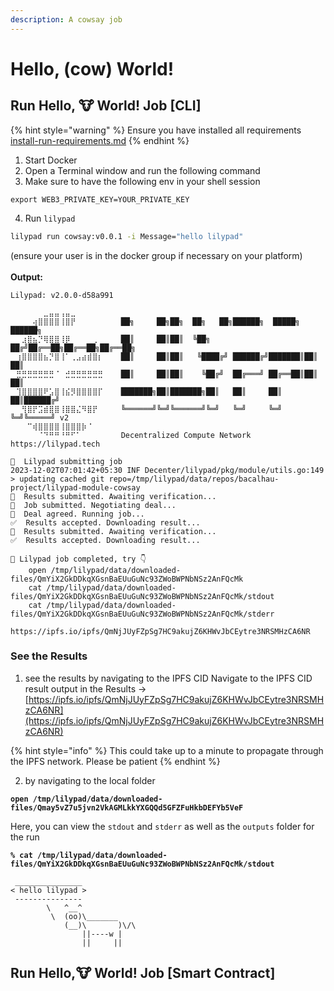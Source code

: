 ```yaml
---
description: A cowsay job
---
```


# Hello, (cow) World!

## Run Hello, 🐮 World! Job \[CLI] <a href="#run-hello-world-job" id="run-hello-world-job"></a>

{% hint style="warning" %}
Ensure you have installed all requirements [install-run-requirements.md](../../../../lilypad-milky-way-testnet/install-run-requirements.md "mention")
{% endhint %}

1. Start Docker
2. Open a Terminal window and run the following command
3. Make sure to have the following env in your shell session

```
export WEB3_PRIVATE_KEY=YOUR_PRIVATE_KEY
```

4. Run `lilypad`

```bash
lilypad run cowsay:v0.0.1 -i Message="hello lilypad" 
```

(ensure your user is in the docker group if necessary on your platform)\
\
**Output:**

```
Lilypad: v2.0.0-d58a991

⠀⠀⠀⠀⠀⠀⣀⣤⣤⢠⣤⣀⠀⠀⠀⠀⠀
⠀⠀⠀⠀⢴⣿⣿⣿⣿⢸⣿⡟⠀⠀⠀⠀⠀    ██╗     ██╗██╗  ██╗   ██╗██████╗  █████╗ ██████╗ 
⠀⠀⣰⣿⣦⡙⢿⣿⣿⢸⡿⠀⠀⠀⠀⢀⠀    ██║     ██║██║  ╚██╗ ██╔╝██╔══██╗██╔══██╗██╔══██╗
⠀⢰⣿⣿⣿⣿⣦⡙⣿⢸⠁⢀⣠⣴⣾⣿⡆    ██║     ██║██║   ╚████╔╝ ██████╔╝███████║██║  ██║
⠀⣛⣛⣛⣛⣛⣛⣛⠈⠀⣚⣛⣛⣛⣛⣛⣛    ██║     ██║██║    ╚██╔╝  ██╔═══╝ ██╔══██║██║  ██║
⠀⢹⣿⣿⣿⣿⠟⣡⣿⢸⣮⡻⣿⣿⣿⣿⡏    ███████╗██║███████╗██║   ██║     ██║  ██║██████╔╝
⠀⠀⢻⣿⡟⣩⣾⣿⣿⢸⣿⣿⣌⠻⣿⡟⠀    ╚══════╝╚═╝╚══════╝╚═╝   ╚═╝     ╚═╝  ╚═╝╚═════╝ v2
⠀⠀⠀⠉⢾⣿⣿⣿⣿⢸⣿⣿⣿⡷⠈⠀⠀                                                  
⠀⠀⠀⠀⠀⠈⠙⠛⠛⠘⠛⠋⠁⠀ ⠀⠀⠀   Decentralized Compute Network  https://lilypad.tech

🌟  Lilypad submitting job
2023-12-02T07:01:42+05:30 INF Decenter/lilypad/pkg/module/utils.go:149 > updating cached git repo=/tmp/lilypad/data/repos/bacalhau-project/lilypad-module-cowsay
🤔  Results submitted. Awaiting verification...
🤝  Job submitted. Negotiating deal...
💌  Deal agreed. Running job...
✅  Results accepted. Downloading result...
🤔  Results submitted. Awaiting verification...
✅  Results accepted. Downloading result...

🍂 Lilypad job completed, try 👇
    open /tmp/lilypad/data/downloaded-files/QmYiX2GkDDkqXGsnBaEUuGuNc93ZWoBWPNbNSz2AnFQcMk
    cat /tmp/lilypad/data/downloaded-files/QmYiX2GkDDkqXGsnBaEUuGuNc93ZWoBWPNbNSz2AnFQcMk/stdout
    cat /tmp/lilypad/data/downloaded-files/QmYiX2GkDDkqXGsnBaEUuGuNc93ZWoBWPNbNSz2AnFQcMk/stderr
    https://ipfs.io/ipfs/QmNjJUyFZpSg7HC9akujZ6KHWvJbCEytre3NRSMHzCA6NR
```

### See the Results <a href="#see-the-results" id="see-the-results"></a>

1. see the results by navigating to the IPFS CID Navigate to the IPFS CID result output in the Results -> [https://ipfs.io/ipfs/QmNjJUyFZpSg7HC9akujZ6KHWvJbCEytre3NRSMHzCA6NR](https://ipfs.io/ipfs/QmNjJUyFZpSg7HC9akujZ6KHWvJbCEytre3NRSMHzCA6NR)

{% hint style="info" %}
This could take up to a minute to propagate through the IPFS network. Please be patient
{% endhint %}

2. by navigating to the local folder

<pre class="language-bash"><code class="lang-bash"><strong>open /tmp/lilypad/data/downloaded-files/Qmay5vZ7u5jvn2VkAGMLkkYXGQQd5GFZFuHkbDEFYb5VeF
</strong></code></pre>

Here, you can view the `stdout` and `stderr` as well as the `outputs` folder for the run

<pre><code><strong>% cat /tmp/lilypad/data/downloaded-files/QmYiX2GkDDkqXGsnBaEUuGuNc93ZWoBWPNbNSz2AnFQcMk/stdout
</strong>
 _______________
&#x3C; hello lilypad >
 ---------------
        \   ^__^
         \  (oo)\_______
            (__)\       )\/\
                ||----w |
                ||     ||
</code></pre>

## Run Hello,🐮 World! Job \[Smart Contract] <a href="#run-hello-world-job" id="run-hello-world-job"></a>
